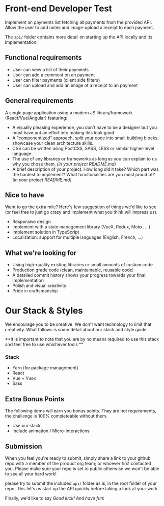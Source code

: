 # Front-end Developer Test
Implement an payments list fetching all payments from the provided API. Allow the user to add notes and image-upload a receipt to each payment.

The `api/` folder contains more detail on starting up the API locally and its implementation

## Functional requirements
- User can view a list of their payments
- User can add a comment on an payment
- User can filter payments (client side filters)
- User can upload and add an image of a receipt to an payment

## General requirements
A single page application using a modern JS library/framework (React/Vue/Angular) featuring:
- A visually pleasing experience, you don’t have to be a designer but you must have put an effort into making this look good
- A "componentized" approach, split your code into small building blocks, showcase your clean architecture skills.
- CSS can be written using PostCSS, SASS, LESS or similar higher-level language
- The use of any libraries or frameworks as long as you can explain to us why you chose them. _(in your project README.md)_
- A brief description of your project. How long did it take? Which part was the hardest to implement? What functionalities are you most proud of? _(in your project README.md)_

## Nice to have
Want to go the extra mile? Here's few suggestion of things we'd like to see (or feel free to just go crazy and implement what you think will impress us).
- Responsive design
- Implement with a state management library (VueX, Redux, Mobx, ...)
- Implement solution in TypeScript
- Localization: support for multiple languages (English, French, ...)

## What we're looking for
- Using high-quality existing libraries or small amounts of custom code
- Production grade code (clean, maintainable, reusable code)
- A detailed commit history shows your progress towards your final implementation
- Polish and visual creativity
- Pride in craftsmanship

# Our Stack & Styles
We encourage you to be creative. We don't want technology to limit that creativity. What follows is some detail about our stack and style guide

**It is important to note that you are by no means required to use this stack and feel free to use whichever tools **

### Stack
- Yarn (for package management)
- React
- Vue + Vuex 
- Sass

## Extra Bonus Points
The following items will earn you bonus points. They are not requirements, the challenge is 100% completeable without them. 
- Use our stack
- Include animation / Micro-interactions

## Submission
When you feel you're ready to submit, simply share a link to your github repo with a member of the product org team; or whoever first contacted you. Please make sure your repo is set to public otherwise we won't be able to see all your hard work! 

please try to submit the included `api/` folder as is, in the root folder of your repo. This let's us start up the API quickly before taking a look at your work. 

Finally, we'd like to say *Good luck! And have fun!*
